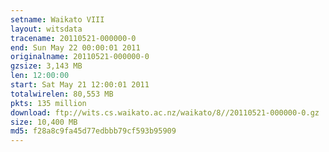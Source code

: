 ```yaml
---
setname: Waikato VIII
layout: witsdata
tracename: 20110521-000000-0
end: Sun May 22 00:00:01 2011
originalname: 20110521-000000-0
gzsize: 3,143 MB
len: 12:00:00
start: Sat May 21 12:00:01 2011
totalwirelen: 80,553 MB
pkts: 135 million
download: ftp://wits.cs.waikato.ac.nz/waikato/8//20110521-000000-0.gz
size: 10,400 MB
md5: f28a8c9fa45d77edbbb79cf593b95909
---
```

